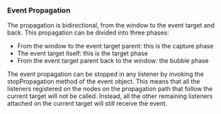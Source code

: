 ### Event Propagation

The propagation is bidirectional, from the window to the event target and back. This propagation can be divided into three phases:

*   From the window to the event target parent: this is the capture phase
*   The event target itself: this is the target phase
*   From the event target parent back to the window: the bubble phase

The event propagation can be stopped in any listener by invoking the stopPropagation method of the event object. This means that all the listeners registered on the nodes on the propagation path that follow the current target will not be called. Instead, all the other remaining listeners attached on the current target will still receive the event.
